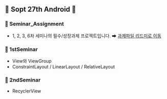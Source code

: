 ## 💛 Sopt 27th Android 💛

### 📁 Seminar_Assignment
* 1, 2, 3, 6차 세미나의 필수/성장과제 프로젝트입니다.
➡ [과제파일 리드미로 이동](https://github.com/jinyand/Sopt27th_Android/tree/master/Seminar_Assignment)

### 📁 1stSeminar
* View와 ViewGroup
* ConstraintLayout / LinearLayout / RelativeLayout

### 📁 2ndSeminar
* RecyclerView
